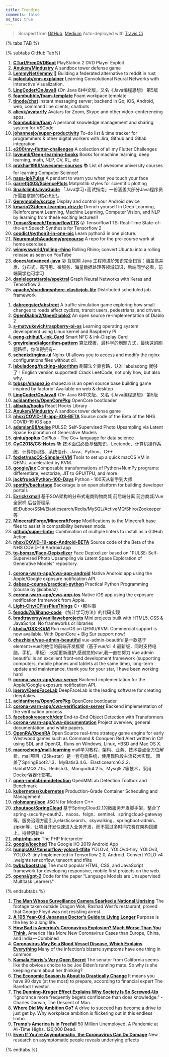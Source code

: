 ```yaml
---
title: Trending
comments: false
no_toc: true
---
```


> Scraped from [GitHub](https://github.com/trending), [Medium](https://medium.com/topic/popular)
Auto-deployed with [Travis Ci](https://travis-ci.org/)

{% tabs TAB %}
<!-- tab GitHub -->
{% subtabs GitHub Tab%}
<!-- tab Daily -->
1. [**CTurt/FreeDVDBoot**](https://github.com/CTurt/FreeDVDBoot)
PlayStation 2 DVD Player Exploit
2. [**Anuken/Mindustry**](https://github.com/Anuken/Mindustry)
A sandbox tower defense game
3. [**LemmyNet/lemmy**](https://github.com/LemmyNet/lemmy)
🐀 Building a federated alternative to reddit in rust
4. [**poloclub/cnn-explainer**](https://github.com/poloclub/cnn-explainer)
Learning Convolutional Neural Networks with Interactive Visualization.
5. [**LingCoder/OnJava8**](https://github.com/LingCoder/OnJava8)
《On Java 8》中文版，又名《Java编程思想》 第5版
6. [**foambubble/foam-template**](https://github.com/foambubble/foam-template)
Foam workpace template
7. [**tinode/chat**](https://github.com/tinode/chat)
Instant messaging server; backend in Go; iOS, Android, web, command line clients; chatbots
8. [**alievk/avatarify**](https://github.com/alievk/avatarify)
Avatars for Zoom, Skype and other video-conferencing apps.
9. [**foambubble/foam**](https://github.com/foambubble/foam)
A personal knowledge management and sharing system for VSCode
10. [**johannesjo/super-productivity**](https://github.com/johannesjo/super-productivity)
To-do list & time tracker for programmers & other digital workers with Jira, Github and Gitlab integration
11. [**e200/my-flutter-challenges**](https://github.com/e200/my-flutter-challenges)
A collection of all my Flutter Challenges
12. [**loveunk/Deep-learning-books**](https://github.com/loveunk/Deep-learning-books)
Books for machine learning, deep learning, math, NLP, CV, RL, etc
13. [**prakhar1989/awesome-courses**](https://github.com/prakhar1989/awesome-courses)
📚 List of awesome university courses for learning Computer Science!
14. [**nasa-jpl/Pulse**](https://github.com/nasa-jpl/Pulse)
A pendant to warn you when you touch your face
15. [**garrettj403/SciencePlots**](https://github.com/garrettj403/SciencePlots)
Matplotlib styles for scientific plotting
16. [**Snailclimb/JavaGuide**](https://github.com/Snailclimb/JavaGuide)
「Java学习+面试指南」一份涵盖大部分Java程序员所需要掌握的核心知识。
17. [**Genymobile/scrcpy**](https://github.com/Genymobile/scrcpy)
Display and control your Android device
18. [**kmario23/deep-learning-drizzle**](https://github.com/kmario23/deep-learning-drizzle)
Drench yourself in Deep Learning, Reinforcement Learning, Machine Learning, Computer Vision, and NLP by learning from these exciting lectures!!
19. [**TensorSpeech/TensorflowTTS**](https://github.com/TensorSpeech/TensorflowTTS)
😝 TensorflowTTS: Real-Time State-of-the-art Speech Synthesis for Tensorflow 2
20. [**coodict/python3-in-one-pic**](https://github.com/coodict/python3-in-one-pic)
Learn python3 in one picture.
21. [**NeuromatchAcademy/precourse**](https://github.com/NeuromatchAcademy/precourse)
A repo for the pre-course work at home exercises
22. [**wimpysworld/rolling-rhino**](https://github.com/wimpysworld/rolling-rhino)
Rolling Rhino; convert Ubuntu into a rolling release as seen on YouTube
23. [**doocs/advanced-java**](https://github.com/doocs/advanced-java)
😮 互联网 Java 工程师进阶知识完全扫盲：涵盖高并发、分布式、高可用、微服务、海量数据处理等领域知识，后端同学必看，前端同学也可学习
24. [**danielegrattarola/spektral**](https://github.com/danielegrattarola/spektral)
Graph Neural Networks with Keras and Tensorflow 2.
25. [**apache/shardingsphere-elasticjob-lite**](https://github.com/apache/shardingsphere-elasticjob-lite)
Distributed scheduled job framework
<!-- endtab -->
<!-- tab Weekly -->
1. [**dabreegster/abstreet**](https://github.com/dabreegster/abstreet)
A traffic simulation game exploring how small changes to roads affect cyclists, transit users, pedestrians, and drivers.
2. [**OpenDiablo2/OpenDiablo2**](https://github.com/OpenDiablo2/OpenDiablo2)
An open source re-implementation of Diablo 2
3. [**s-matyukevich/raspberry-pi-os**](https://github.com/s-matyukevich/raspberry-pi-os)
Learning operating system development using Linux kernel and Raspberry Pi
4. [**peng-zhihui/L-ink_Card**](https://github.com/peng-zhihui/L-ink_Card)
Smart NFC & ink-Display Card
5. [**greyireland/algorithm-pattern**](https://github.com/greyireland/algorithm-pattern)
算法模板，最科学的刷题方式，最快速的刷题路径，你值得拥有~
6. [**schenkd/nginx-ui**](https://github.com/schenkd/nginx-ui)
Nginx UI allows you to access and modify the nginx configurations files without cli.
7. [**labuladong/fucking-algorithm**](https://github.com/labuladong/fucking-algorithm)
刷算法全靠套路，认准 labuladong 就够了！English version supported! Crack LeetCode, not only how, but also why.
8. [**tobspr/shapez.io**](https://github.com/tobspr/shapez.io)
shapez.io is an open source base building game inspired by factorio! Available on web & desktop
9. [**LingCoder/OnJava8**](https://github.com/LingCoder/OnJava8)
《On Java 8》中文版，又名《Java编程思想》 第5版
10. [**acidanthera/OpenCorePkg**](https://github.com/acidanthera/OpenCorePkg)
OpenCore bootloader
11. [**alibaba/hooks**](https://github.com/alibaba/hooks)
React Hooks Library
12. [**Anuken/Mindustry**](https://github.com/Anuken/Mindustry)
A sandbox tower defense game
13. [**nhsx/COVID-19-app-iOS-BETA**](https://github.com/nhsx/COVID-19-app-iOS-BETA)
Source code of the Beta of the NHS COVID-19 iOS app
14. [**adamian98/pulse**](https://github.com/adamian98/pulse)
PULSE: Self-Supervised Photo Upsampling via Latent Space Exploration of Generative Models
15. [**qiniu/goplus**](https://github.com/qiniu/goplus)
GoPlus - The Go+ language for data science
16. [**CyC2018/CS-Notes**](https://github.com/CyC2018/CS-Notes)
📚 技术面试必备基础知识、Leetcode、计算机操作系统、计算机网络、系统设计、Java、Python、C++
17. [**foxlet/macOS-Simple-KVM**](https://github.com/foxlet/macOS-Simple-KVM)
Tools to set up a quick macOS VM in QEMU, accelerated by KVM.
18. [**google/jax**](https://github.com/google/jax)
Composable transformations of Python+NumPy programs: differentiate, vectorize, JIT to GPU/TPU, and more
19. [**jackfrued/Python-100-Days**](https://github.com/jackfrued/Python-100-Days)
Python - 100天从新手到大师
20. [**spotify/backstage**](https://github.com/spotify/backstage)
Backstage is an open platform for building developer portals
21. [**Exrick/xmall**](https://github.com/Exrick/xmall)
基于SOA架构的分布式电商购物商城 前后端分离 前台商城:Vue全家桶 后台管理系统:Dubbo/SSM/Elasticsearch/Redis/MySQL/ActiveMQ/Shiro/Zookeeper等
22. [**MinecraftForge/MinecraftForge**](https://github.com/MinecraftForge/MinecraftForge)
Modifications to the Minecraft base files to assist in compatibility between mods.
23. [**github/super-linter**](https://github.com/github/super-linter)
Combination of multiple linters to install as a GitHub Action
24. [**nhsx/COVID-19-app-Android-BETA**](https://github.com/nhsx/COVID-19-app-Android-BETA)
Source code of the Beta of the NHS COVID-19 Android app
25. [**tg-bomze/Face-Depixelizer**](https://github.com/tg-bomze/Face-Depixelizer)
Face Depixelizer based on "PULSE: Self-Supervised Photo Upsampling via Latent Space Exploration of Generative Models" repository.
<!-- endtab -->
<!-- tab Monthly -->
1. [**corona-warn-app/cwa-app-android**](https://github.com/corona-warn-app/cwa-app-android)
Native Android app using the Apple/Google exposure notification API.
2. [**dabeaz-course/practical-python**](https://github.com/dabeaz-course/practical-python)
Practical Python Programming (course by @dabeaz)
3. [**corona-warn-app/cwa-app-ios**](https://github.com/corona-warn-app/cwa-app-ios)
Native iOS app using the exposure notification framework from Apple.
4. [**Light-City/CPlusPlusThings**](https://github.com/Light-City/CPlusPlusThings)
C++那些事
5. [**fengdu78/lihang-code**](https://github.com/fengdu78/lihang-code)
《统计学习方法》的代码实现
6. [**bradtraversy/vanillawebprojects**](https://github.com/bradtraversy/vanillawebprojects)
Mini projects built with HTML5, CSS & JavaScript. No frameworks or libraries
7. [**kholia/OSX-KVM**](https://github.com/kholia/OSX-KVM)
Run macOS on QEMU/KVM. Commercial support is now available. With OpenCore + Big Sur support now!
8. [**chuzhixin/vue-admin-beautiful**](https://github.com/chuzhixin/vue-admin-beautiful)
vue-admin-beautiful是一款基于element+vue的绝佳的前端开发框架（基于vue/cli 4 最新版，同时支持电脑，手机，平板）,长期更新维护,感谢您的star,我一直在努力 Vue admin beautiful is an excellent front-end development framework (supporting computers, mobile phones and tablets at the same time), long-term update and maintenance, thank you for your star, I have been working hard
9. [**corona-warn-app/cwa-server**](https://github.com/corona-warn-app/cwa-server)
Backend implementation for the Apple/Google exposure notification API.
10. [**iperov/DeepFaceLab**](https://github.com/iperov/DeepFaceLab)
DeepFaceLab is the leading software for creating deepfakes.
11. [**acidanthera/OpenCorePkg**](https://github.com/acidanthera/OpenCorePkg)
OpenCore bootloader
12. [**corona-warn-app/cwa-verification-server**](https://github.com/corona-warn-app/cwa-verification-server)
Backend implementation of the verification process
13. [**facebookresearch/detr**](https://github.com/facebookresearch/detr)
End-to-End Object Detection with Transformers
14. [**corona-warn-app/cwa-documentation**](https://github.com/corona-warn-app/cwa-documentation)
Project overview, general documentation, and white papers.
15. [**OpenRA/OpenRA**](https://github.com/OpenRA/OpenRA)
Open Source real-time strategy game engine for early Westwood games such as Command & Conquer: Red Alert written in C# using SDL and OpenGL. Runs on Windows, Linux, *BSD and Mac OS X.
16. [**macrozheng/mall-learning**](https://github.com/macrozheng/mall-learning)
mall学习教程，架构、业务、技术要点全方位解析。mall项目（25k+star）是一套电商系统，使用现阶段主流技术实现。 涵盖了SpringBoot2.1.3、MyBatis3.4.6、Elasticsearch6.2.2、RabbitMQ3.7.15、Redis5.0、Mongodb4.2.5、Mysql5.7等技术，采用Docker容器化部署。
17. [**open-mmlab/mmdetection**](https://github.com/open-mmlab/mmdetection)
OpenMMLab Detection Toolbox and Benchmark
18. [**kubernetes/kubernetes**](https://github.com/kubernetes/kubernetes)
Production-Grade Container Scheduling and Management
19. [**nlohmann/json**](https://github.com/nlohmann/json)
JSON for Modern C++
20. [**zhoutaoo/SpringCloud**](https://github.com/zhoutaoo/SpringCloud)
基于SpringCloud2.1的微服务开发脚手架，整合了spring-security-oauth2、nacos、feign、sentinel、springcloud-gateway等。服务治理方面引入elasticsearch、skywalking、springboot-admin、zipkin等，让项目开发快速进入业务开发，而不需过多时间花费在架构搭建上。持续更新中
21. [**php/php-src**](https://github.com/php/php-src)
The PHP Interpreter
22. [**google/iosched**](https://github.com/google/iosched)
The Google I/O 2019 Android App
23. [**hunglc007/tensorflow-yolov4-tflite**](https://github.com/hunglc007/tensorflow-yolov4-tflite)
YOLOv4, YOLOv4-tiny, YOLOv3, YOLOv3-tiny Implemented in Tensorflow 2.0, Android. Convert YOLO v4 .weights tensorflow, tensorrt and tflite
24. [**twbs/bootstrap**](https://github.com/twbs/bootstrap)
The most popular HTML, CSS, and JavaScript framework for developing responsive, mobile first projects on the web.
25. [**openai/gpt-2**](https://github.com/openai/gpt-2)
Code for the paper "Language Models are Unsupervised Multitask Learners"
<!-- endtab -->
{% endsubtabs %}
<!-- endtab -->
<!-- tab Medium -->
1. [**The Man Whose Surveillance Camera Sparked a National Uprising**](https://level.medium.com/the-man-whose-surveillance-camera-sparked-a-national-uprising-2b3196baf925?source=topic_page---------------------------20)
The footage taken outside Dragon Wok, Rashad West’s restaurant, proved that George Floyd was not resisting arrest.
2. [**A 105 Year-Old Japanese Doctor’s Guide to Living Longer**](https://medium.com/mind-cafe/a-105-year-old-japanese-doctors-guide-to-living-longer-1c713f07096c?source=topic_page---------0------------------1)
Purpose is the key to a long life.
3. [**How Bad is America’s Coronavirus Explosion? Much Worse Than You Think.**](https://eand.co/americas-leading-the-world-in-losing-to-coronavirus-6fa0a4f04e85?source=topic_page---------1------------------1)
America Has More New Coronavirus Cases than Europe, China, and India — Combined
4. [**Coronavirus May Be a Blood Vessel Disease, Which Explains Everything**](https://elemental.medium.com/coronavirus-may-be-a-blood-vessel-disease-which-explains-everything-2c4032481ab2?source=topic_page---------2------------------1)
Many of the infection’s bizarre symptoms have one thing in common
5. [**Kamala Harris’s Very Open Secret**](https://medium.com/the-atlantic/kamala-harriss-very-open-secret-31324a1224f9?source=topic_page---------4------------------1)
The senator from California seems like the obvious choice to be Joe Biden’s running mate. So why is she keeping mum about her thinking?
6. [**The Economic Season Is About to Drastically Change**](https://medium.com/the-ascent/the-economic-season-is-about-to-drastically-change-54fb7a40fb?source=topic_page---------5------------------1)
It means you have 90 days (at the most) to prepare, according to financial expert The Barefoot Investor.
7. [**The Dunning-Kruger Effect Explains Why Society Is So Screwed-Up**](https://medium.com/discourse/the-dunning-kruger-effect-explains-why-society-is-so-screwed-up-1432aca90aa8?source=topic_page---------6------------------1)
“Ignorance more frequently begets confidence than does knowledge.” -Charles Darwin, The Descent of Man
8. [**Where Did My Ambition Go?**](https://gen.medium.com/where-did-my-ambition-go-c800ab4ad01d?source=topic_page---------7------------------1)
A drive to succeed has become a drive to just get by. Why workplace ambition is flickering out in this endless limbo.
9. [**Trump’s America is in Freefall**](https://eand.co/trumps-america-is-in-freefall-f1cafbb93461?source=topic_page---------8------------------1)
50 Million Unemployed. A Pandemic at All-Time Highs. 120,000 Dead.
10. [**Even If You’re Asymptomatic, the Coronavirus Can Do Damage**](https://elemental.medium.com/even-if-youre-asymptomatic-the-coronavirus-can-do-damage-4ab22451161a?source=topic_page---------9------------------1)
New research on asymptomatic people reveals underlying effects
<!-- endtab -->
{% endtabs %}

